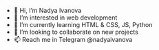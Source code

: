 - 👋 Hi, I’m Nadya Ivanova
- 👀 I’m interested in web development 
- 🌱 I’m currently learning HTML & CSS, JS, Python
- 💞️ I’m looking to collaborate on new projects 
- 📫 Reach me in Telegram @nadyaivanova
